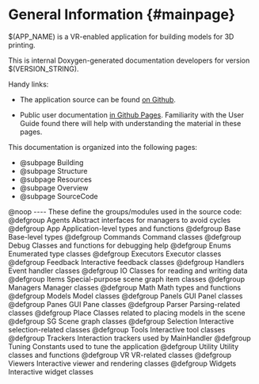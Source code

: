 # General Information {#mainpage}

$(APP_NAME) is a VR-enabled application for building models for 3D printing.

This is internal Doxygen-generated documentation developers for version
$(VERSION_STRING). 

Handy links:

 - The application source can be found [on
   Github](https://github.com/pss959/EasyMaker3D).

 - Public user documentation [in Github
   Pages](https://pss959.github.io/EasyMaker3D/latest). Familiarity with the
   User Guide found there will help with understanding the material in these
   pages.

This documentation is organized into the following pages:

 - @subpage Building
 - @subpage Structure
 - @subpage Resources
 - @subpage Overview
 - @subpage SourceCode

@noop ---- These define the groups/modules used in the source code:
@defgroup Agents    Abstract interfaces for managers to avoid cycles
@defgroup App       Application-level types and functions
@defgroup Base      Base-level types
@defgroup Commands  Command classes
@defgroup Debug     Classes and functions for debugging help
@defgroup Enums     Enumerated type classes
@defgroup Executors Executor classes
@defgroup Feedback  Interactive feedback classes
@defgroup Handlers  Event handler classes
@defgroup IO        Classes for reading and writing data
@defgroup Items     Special-purpose scene graph item classes
@defgroup Managers  Manager classes
@defgroup Math      Math types and functions
@defgroup Models    Model classes
@defgroup Panels    GUI Panel classes
@defgroup Panes     GUI Pane classes
@defgroup Parser    Parsing-related classes
@defgroup Place     Classes related to placing models in the scene
@defgroup SG        Scene graph classes
@defgroup Selection Interactive selection-related classes
@defgroup Tools     Interactive tool classes
@defgroup Trackers  Interaction trackers used by MainHandler
@defgroup Tuning    Constants used to tune the application
@defgroup Utility   Utility classes and functions
@defgroup VR        VR-related classes
@defgroup Viewers   Interactive viewer and rendering classes
@defgroup Widgets   Interactive widget classes
